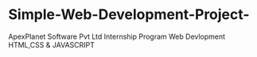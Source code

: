 # Simple-Web-Development-Project-
ApexPlanet Software Pvt Ltd
Internship Program Web Devlopment 
HTML,CSS & JAVASCRIPT
